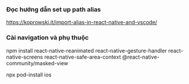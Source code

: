 ### Đọc hướng dẫn set up path alias

https://koprowski.it/import-alias-in-react-native-and-vscode/

### Cài navigation và phụ thuộc

npm install react-native-reanimated react-native-gesture-handler react-native-screens react-native-safe-area-context @react-native-community/masked-view

npx pod-install ios

